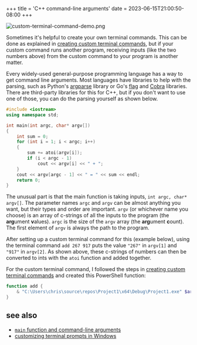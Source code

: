 +++
title = 'C++ command-line arguments'
date = 2023-06-15T21:00:50-08:00
+++

![custom-terminal-command-demo.png](/custom-terminal-command-demo.png)

Sometimes it's helpful to create your own terminal commands. This can be done as explained in [creating custom terminal commands](/creating-custom-terminal-commands), but if your custom command runs another program, receiving inputs (like the two numbers above) from the custom command to your program is another matter.

Every widely-used general-purpose programming language has a way to get command line arguments. Most languages have libraries to help with the parsing, such as Python's [argparse](https://docs.python.org/3/library/argparse.html) library or Go's [flag](https://pkg.go.dev/flag) and [Cobra](https://github.com/spf13/cobra) libraries. There are third-party libraries for this for C++, but if you don't want to use one of those, you can do the parsing yourself as shown below.

```cpp
#include <iostream>
using namespace std;

int main(int argc, char* argv[])
{
    int sum = 0;
    for (int i = 1; i < argc; i++)
    {
        sum += atoi(argv[i]);
        if (i < argc - 1)
            cout << argv[i] << " + ";
    }
    cout << argv[argc - 1] << " = " << sum << endl;
    return 0;
}
```

The unusual part is that the main function is taking inputs, `int argc, char* argv[]`. The parameter names `argc` and `argv` can be almost anything you want, but their types and order are important. `argv` (or whichever name you choose) is an array of c-strings of all the inputs to the program (the **arg**ument **v**alues). `argc` is the size of the `argv` array (the **arg**ument **c**ount). The first element of `argv` is always the path to the program.

After setting up a custom terminal command for this (example below), using the terminal command `add 267 917` puts the value `"267"` in `argv[1]` and `"917"` in `argv[2]`. As shown above, these c-strings of numbers can then be converted to ints with the `atoi` function and added together.

For the custom terminal command, I followed the steps in [creating custom terminal commands](/creating-custom-terminal-commands) and created this PowerShell function:

```powershell
function add {
    & "C:\Users\chris\source\repos\Project1\x64\Debug\Project1.exe" $args
}
```

## see also

* [`main` function and command-line arguments](https://learn.microsoft.com/en-us/cpp/cpp/main-function-command-line-args?view=msvc-170)
* [customizing terminal prompts in Windows](/customizing-terminal-prompts-in-windows)
